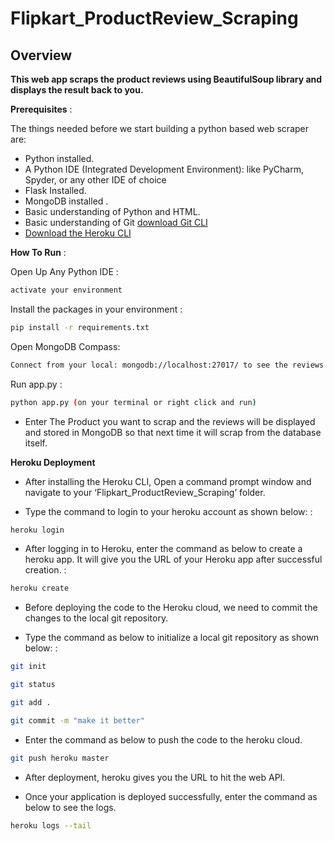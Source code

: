 # Flipkart_ProductReview_Scraping

## Overview

__This web app scraps the product reviews using BeautifulSoup library and displays the result back to you.__


__Prerequisites__ :

The things needed before we start building a python based web scraper are:
* Python installed.
*	A Python IDE (Integrated Development Environment): like PyCharm, Spyder, or any other IDE of choice 
*	Flask Installed. 
*	MongoDB installed .
*	Basic understanding of Python and HTML.
*	Basic understanding of Git [download Git CLI](https://gitforwindows.org/)
* [Download the Heroku CLI](https://devcenter.heroku.com/articles/heroku-cli#download-and-install)

__How To Run__ :

Open Up Any Python IDE :
```bash
activate your environment 
```
Install the packages in your environment :
```bash
pip install -r requirements.txt
```
Open MongoDB Compass:
```bash
Connect from your local: mongodb://localhost:27017/ to see the reviews you have scrapped (after scraping)
```

Run app.py :
```bash
python app.py (on your terminal or right click and run)
```
- Enter The Product you want to scrap and the reviews will be displayed and stored in MongoDB so that next time it will scrap from the database itself.

**Heroku Deployment**

- After installing the Heroku CLI, Open a command prompt window and navigate to your ‘Flipkart_ProductReview_Scraping’ folder.

- Type the command to login to your heroku account as shown   below: :
```bash
heroku login
```

- After logging in to Heroku, enter the command as below to create a heroku app. It will give you the URL of your Heroku app after successful creation. :
```bash
heroku create 
```
- Before deploying the code to the Heroku cloud, we need to commit the changes to the local git repository.

- Type the command as below to initialize a local git repository  as shown below: :
```bash
git init 
```

```bash
git status
```

```bash
git add .
```

```bash
git commit -m "make it better" 
```

- Enter the command as below to push the code to the heroku cloud.
```bash
git push heroku master
```
- After deployment, heroku gives you the URL to hit the web API. 

-	Once your application is deployed successfully, enter the command as below to see the logs.
```bash
heroku logs --tail
```
